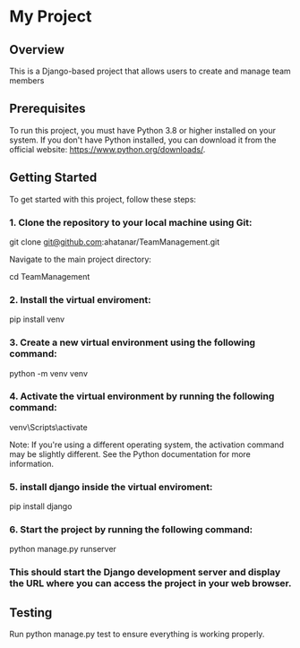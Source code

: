 # My Project
## Overview
This is a Django-based project that allows users to create and manage team members

## Prerequisites
To run this project, you must have Python 3.8 or higher installed on your system. If you don't have Python installed, you can download it from the official website: https://www.python.org/downloads/.

## Getting Started
To get started with this project, follow these steps:

### 1. Clone the repository to your local machine using Git:



git clone git@github.com:ahatanar/TeamManagement.git

Navigate to the main project directory:

cd TeamManagement

### 2. Install the virtual enviroment:

pip install venv


### 3. Create a new virtual environment using the following command:


python -m venv venv
### 4. Activate the virtual environment by running the following command:

venv\Scripts\activate

Note: If you're using a different operating system, the activation command may be slightly different. See the Python documentation for more information.

### 5. install django inside the virtual enviroment:

pip install django

### 6. Start the project by running the following command:

python manage.py runserver

### This should start the Django development server and display the URL where you can access the project in your web browser.

## Testing
Run python manage.py test
to ensure everything is working properly.